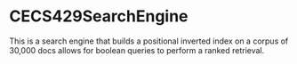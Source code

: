 # CECS429SearchEngine
This is a search engine that builds a positional inverted index on a corpus of 30,000 docs allows for boolean queries to perform a ranked retrieval.
